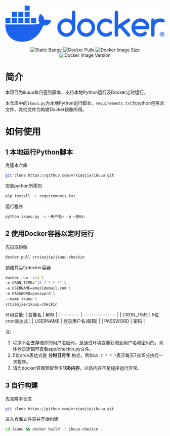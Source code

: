 <p align="center">
<a href="https://hub.docker.com/r/vrxiaojie/ikuuu-checkin"><img src="/images/docker-logo-blue.png" alt="Docker"></a>
</p>

<p align="center">
<img alt="Static Badge" src="https://img.shields.io/badge/image-ikuuu--checkin-blue">
<img alt="Docker Pulls" src="https://img.shields.io/docker/pulls/vrxiaojie/ikuuu-checkin?cacheSeconds=https%3A%2F%2Fhub.docker.com%2Fr%2Fvrxiaojie%2Fikuuu-checkin">
<img alt="Docker Image Size" src="https://img.shields.io/docker/image-size/vrxiaojie/ikuuu-checkin?cacheSeconds=https%3A%2F%2Fhub.docker.com%2Fr%2Fvrxiaojie%2Fikuuu-checkin">
<img alt="Docker Image Version" src="https://img.shields.io/docker/v/vrxiaojie/ikuuu-checkin?link=https%3A%2F%2Fhub.docker.com%2Fr%2Fvrxiaojie%2Fikuuu-checkin">
</p>

# 简介
本项目为ikuuu每日签到脚本，支持本地Python运行及Docker定时运行。

本仓库中的`ikuuu.py`为本地Python运行脚本，`requirements.txt`为python包需求文件，其他文件为构建Docker镜像所用。

# 如何使用
## 1 本地运行Python脚本
克隆本仓库
```bash
git clone https://github.com/vrxiaojie/ikuuu.git
```

安装python所需包
```bash
pip install -r requirements.txt
```

运行程序
```bash
python ikuuu.py -u <用户名> -p <密码>
```

## 2 使用Docker容器以定时运行
先拉取镜像
```bash
docker pull vrxiaojie/ikuuu-checkin
```

创建并运行docker容器
```bash
docker run -itd \
-e CRON_TIME="15 7 * * *" \
-e USERNAME=email@email.com \
-e PASSWORD=password \
--name ikuuu \
vrxiaojie/ikuuu-checkin
```

环境变量:
| 变量名    | 解释             |
| --------- | ---------------- |
| CRON_TIME | 5位cron表达式    |
| USERNAME  | 登录用户名(邮箱) |
| PASSWORD  | 密码             |

注:
1. 程序不会去存储你的用户名密码，是通过环境变量获取到用户名和密码的。具体登录逻辑可查看app/checkin.py文件。
2. 5位cron表达式是 **分时日月年** 格式，例如`15 7 * * *`表示每天7点15分执行一次程序。
3. 请为docker容器预留至少**1GB内存**，以防内存不足程序运行异常。

## 3 自行构建
先克隆本仓库
```bash
git clone https://github.com/vrxiaojie/ikuuu.git
```

进入仓库文件夹并开始构建
```bash
cd ikuuu && docker build -t ikuuu-checkin .
```

